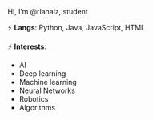 Hi, I’m @riahalz, student

⚡ <b>Langs</b>: Python, Java, JavaScript, HTML

⚡ <b>Interests</b>:
- AI
- Deep learning
- Machine learning
- Neural Networks
- Robotics
- Algorithms

<!---
riahalz/riahalz is a ✨ special ✨ repository because its `README.md` (this file) appears on your GitHub profile.
You can click the Preview link to take a look at your changes.
--->
